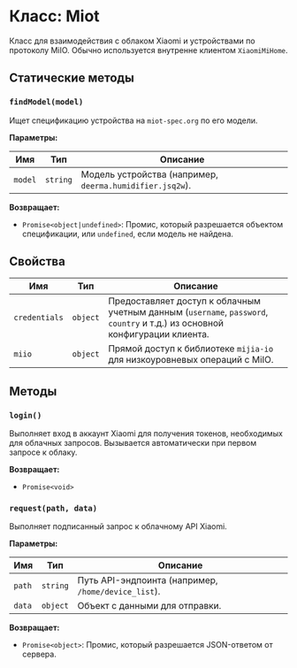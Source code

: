 # Класс: Miot

Класс для взаимодействия с облаком Xiaomi и устройствами по протоколу MiIO. Обычно используется внутренне клиентом `XiaomiMiHome`.

## Статические методы

### `findModel(model)`

Ищет спецификацию устройства на `miot-spec.org` по его модели.

**Параметры:**

| Имя | Тип | Описание |
|---|---|---|
| `model` | `string` | Модель устройства (например, `deerma.humidifier.jsq2w`). |

**Возвращает:**

- `Promise<object|undefined>`: Промис, который разрешается объектом спецификации, или `undefined`, если модель не найдена.

## Свойства

| Имя | Тип | Описание |
|---|---|---|
| `credentials` | `object` | Предоставляет доступ к облачным учетным данным (`username`, `password`, `country` и т.д.) из основной конфигурации клиента. |
| `miio` | `object` | Прямой доступ к библиотеке `mijia-io` для низкоуровневых операций с MiIO. |

## Методы

### `login()`

Выполняет вход в аккаунт Xiaomi для получения токенов, необходимых для облачных запросов. Вызывается автоматически при первом запросе к облаку.

**Возвращает:**

- `Promise<void>`

### `request(path, data)`

Выполняет подписанный запрос к облачному API Xiaomi.

**Параметры:**

| Имя | Тип | Описание |
|---|---|---|
| `path` | `string` | Путь API-эндпоинта (например, `/home/device_list`). |
| `data` | `object` | Объект с данными для отправки. |

**Возвращает:**

- `Promise<object>`: Промис, который разрешается JSON-ответом от сервера.
